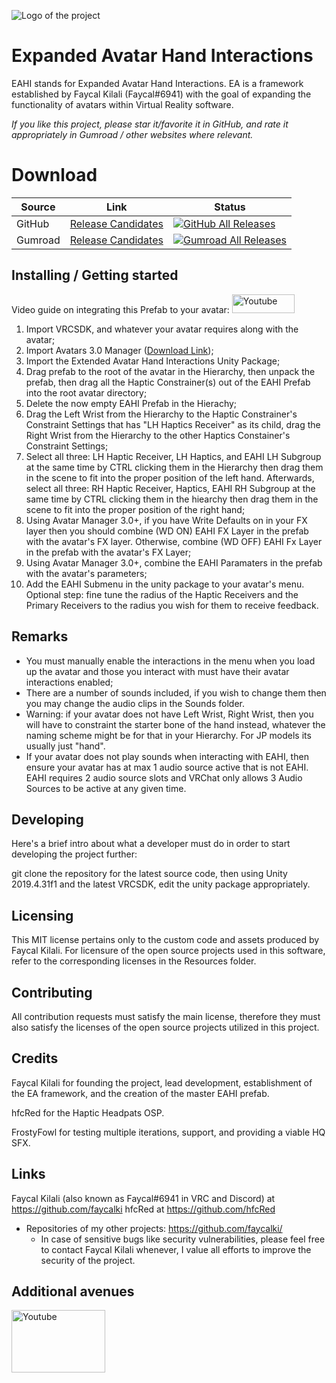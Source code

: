 ![Logo of the project](https://i.imgur.com/qI76VpD.png)

# Expanded Avatar Hand Interactions
EAHI stands for Expanded Avatar Hand Interactions. EA is a framework established by Faycal Kilali (Faycal#6941) with the goal of expanding the functionality of avatars within Virtual Reality software. 

*If you like this project, please star it/favorite it in GitHub, and rate it appropriately in Gumroad / other websites where relevant.*

# Download
| Source | Link | Status |
|---|---|---|
| GitHub | [Release Candidates](https://github.com/faycalki/EAHI/releases) | [![GitHub All Releases](https://img.shields.io/github/downloads/faycalki/EAHI/total.svg)](https://github.com/faycalki/EAHI/releases) |
| Gumroad | [Release Candidates](https://faycalki.gumroad.com/) | [![Gumroad All Releases](https://i.imgur.com/VUmT2Oi.png)](https://faycalki.gumroad.com/) |

## Installing / Getting started
Video guide on integrating this Prefab to your avatar: <a  href="https://www.youtube.com/watch?v=nIs1ykJiGm0">  <img  alt="Youtube"  src="https://i.imgur.com/g1UVbZT.png"  width="100"  height="30">  </a>
1. Import VRCSDK, and whatever your avatar requires along with the avatar;
2. Import Avatars 3.0 Manager ([Download Link](https://github.com/VRLabs/Avatars-3.0-Manager/releases));
3. Import the Extended Avatar Hand Interactions Unity Package;
4. Drag prefab to the root of the avatar in the Hierarchy, then unpack the prefab, then drag all the Haptic Constrainer(s) out of the EAHI Prefab into the root avatar directory;
5. Delete the now empty EAHI Prefab in the Hierachy;
6. Drag the Left Wrist from the Hierarchy to the Haptic Constrainer's Constraint Settings that has "LH Haptics Receiver" as its child, drag the Right Wrist from the Hierarchy to the other Haptics Constainer's Constraint Settings;
7. Select all three: LH Haptic Receiver, LH Haptics, and EAHI LH Subgroup at the same time by CTRL clicking them in the Hierarchy then drag them in the scene to fit into the proper position of the left hand. Afterwards, select all three: RH Haptic Receiver, Haptics, EAHI RH Subgroup at the same time by CTRL clicking them in the hiearchy then drag them in the scene to fit into the proper position of the right hand;
8. Using Avatar Manager 3.0+, if you have Write Defaults on in your FX layer then you should combine (WD ON) EAHI FX Layer in the prefab with the avatar's FX layer. Otherwise, combine (WD OFF) EAHI Fx Layer in the prefab with the avatar's FX Layer;
9. Using Avatar Manager 3.0+, combine the EAHI Paramaters in the prefab with the avatar's parameters;
10. Add the EAHI Submenu in the unity package to your avatar's menu.
Optional step: fine tune the radius of the Haptic Receivers and the Primary Receivers to the radius you wish for them to receive feedback.

## Remarks
* You must manually enable the interactions in the menu when you load up the avatar and those you interact with must have their avatar interactions enabled;
* There are a number of sounds included, if you wish to change them then you may change the audio clips in the Sounds folder.
* Warning: if your avatar does not have Left Wrist, Right Wrist, then you will have to constraint the starter bone of the hand instead, whatever the naming scheme might be for that in your Hierarchy. For JP models its usually just "hand".
* If your avatar does not play sounds when interacting with EAHI, then ensure your avatar has at max 1 audio source active that is not EAHI. EAHI requires 2 audio source slots and VRChat only allows 3 Audio Sources to be active at any given time.

## Developing
Here's a brief intro about what a developer must do in order to start developing the project further: 

git clone the repository for the latest source code, then using Unity 2019.4.31f1 and the latest VRCSDK, edit the unity package appropriately.

## Licensing
This MIT license pertains only to the custom code and assets produced by Faycal Kilali. For licensure of the open source projects used in this software, refer to the corresponding licenses in the Resources folder.

## Contributing
All contribution requests must satisfy the main license, therefore they must also satisfy the licenses of the open source projects utilized in this project.

## Credits
Faycal Kilali for founding the project, lead development, establishment of the EA framework, and the creation of the master EAHI prefab.

hfcRed for the Haptic Headpats OSP.

FrostyFowl for testing multiple iterations, support, and providing a viable HQ SFX.

## Links
Faycal Kilali (also known as Faycal#6941 in VRC and Discord) at https://github.com/faycalki 
hfcRed at https://github.com/hfcRed
- Repositories of my other projects: https://github.com/faycalki/
  - In case of sensitive bugs like security vulnerabilities, please feel free to contact Faycal Kilali whenever, I value all efforts to improve the security of the project.

## Additional avenues
<a  href="https://discord.gg/DM8jW4re6j">  <img  alt="Youtube"  src="https://i.imgur.com/ChU5TAS.png"  width="150"  height="100">  </a>